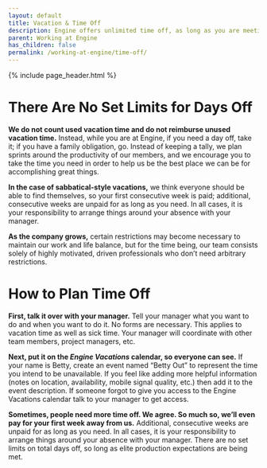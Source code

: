 ```yaml
---
layout: default
title: Vacation & Time Off
description: Engine offers unlimited time off, as long as you are meeting sprint and project goals
parent: Working at Engine
has_children: false
permalink: /working-at-engine/time-off/
---
```


{% include page_header.html %}

# There Are No Set Limits for Days Off

**We do not count used vacation time and do not reimburse unused vacation time.** Instead, while you are at Engine, if you need a day off, take it; if you have a family obligation, go. Instead of keeping a tally, we plan sprints around the productivity of our members, and we encourage you to take the time you need in order to help us be the best place we can be for accomplishing great things.

**In the case of sabbatical-style vacations,** we think everyone should be able to find themselves, so your first consecutive week is paid; additional, consecutive weeks are unpaid for as long as you need. In all cases, it is your responsibility to arrange things around your absence with your manager.

**As the company grows,** certain restrictions may become necessary to maintain our work and life balance, but for the time being, our team consists solely of highly motivated, driven professionals who don’t need arbitrary restrictions.

# How to Plan Time Off

**First, talk it over with your manager.** Tell your manager what you want to do and when you want to do it. No forms are necessary. This applies to vacation time as well as sick time. Your manager will coordinate with other team members, project managers, etc.

**Next, put it on the _Engine Vacations_ calendar, so everyone can see.** If your name is Betty, create an event named “Betty Out” to represent the time you intend to be unavailable. If you feel like adding more helpful information (notes on location, availability, mobile signal quality, etc.) then add it to the event description. If someone forgot to give you access to the Engine Vacations calendar talk to your manager to get access.

**Sometimes, people need more time off. We agree. So much so, we’ll even pay for your first week away from us.** Additional, consecutive weeks are unpaid for as long as you need. In all cases, it is your responsibility to arrange things around your absence with your manager. There are no set limits on total days off, so long as elite production expectations are being met.
